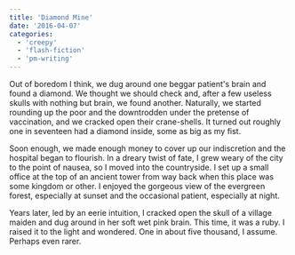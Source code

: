 ```yaml
---
title: 'Diamond Mine'
date: '2016-04-07'
categories:
  - 'creepy'
  - 'flash-fiction'
  - 'pm-writing'
---
```


Out of boredom I think, we dug around one beggar patient's brain and found a
diamond. We thought we should check and, after a few useless skulls with nothing
but brain, we found another. Naturally, we started rounding up the poor and the
downtrodden under the pretense of vaccination, and we cracked open their
crane-shells. It turned out roughly one in seventeen had a diamond inside, some
as big as my fist.

<!-- truncate -->


Soon enough, we made enough money to cover up our indiscretion and the hospital
began to flourish. In a dreary twist of fate, I grew weary of the city to the
point of nausea, so I moved into the countryside. I set up a small office at the
top of an ancient tower from way back when this place was some kingdom or other.
I enjoyed the gorgeous view of the evergreen forest, especially at sunset and
the occasional patient, especially at night.

Years later, led by an eerie intuition, I cracked open the skull of a village
maiden and dug around in her soft wet pink brain. This time, it was a ruby. I
raised it to the light and wondered. One in about five thousand, I assume.
Perhaps even rarer.
